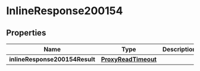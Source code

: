 # InlineResponse200154

## Properties
Name | Type | Description | Notes
------------ | ------------- | ------------- | -------------
**inlineResponse200154Result** | [**ProxyReadTimeout**](ProxyReadTimeout.md) |  |  [optional]
